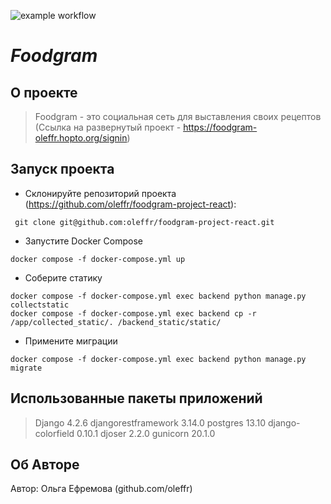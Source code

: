 ![example workflow](https://github.com/oleffr/foodgram-project-react/actions/workflows/main.yml/badge.svg)

# _Foodgram_
## О проекте
>Foodgram - это социальная сеть для выставления своих рецептов (Ссылка на развернутый проект - https://foodgram-oleffr.hopto.org/signin)

## Запуск проекта
- Склонируйте репозиторий проекта (https://github.com/oleffr/foodgram-project-react):
```
 git clone git@github.com:oleffr/foodgram-project-react.git
```
- Запустите Docker Compose
```
docker compose -f docker-compose.yml up
```
- Cоберите статику
```
docker compose -f docker-compose.yml exec backend python manage.py collectstatic
docker compose -f docker-compose.yml exec backend cp -r /app/collected_static/. /backend_static/static/
```
- Примените миграции
```
docker compose -f docker-compose.yml exec backend python manage.py migrate
```

## Использованные пакеты приложений

>Django                       4.2.6
djangorestframework           3.14.0
postgres                      13.10
django-colorfield             0.10.1
djoser                        2.2.0
gunicorn                      20.1.0

## Об Авторе
Автор: Ольга Ефремова (github.com/oleffr)
